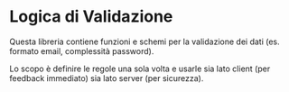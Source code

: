 # Logica di Validazione

Questa libreria contiene funzioni e schemi per la validazione dei dati (es. formato email, complessità password).

Lo scopo è definire le regole una sola volta e usarle sia lato client (per feedback immediato) sia lato server (per sicurezza).
